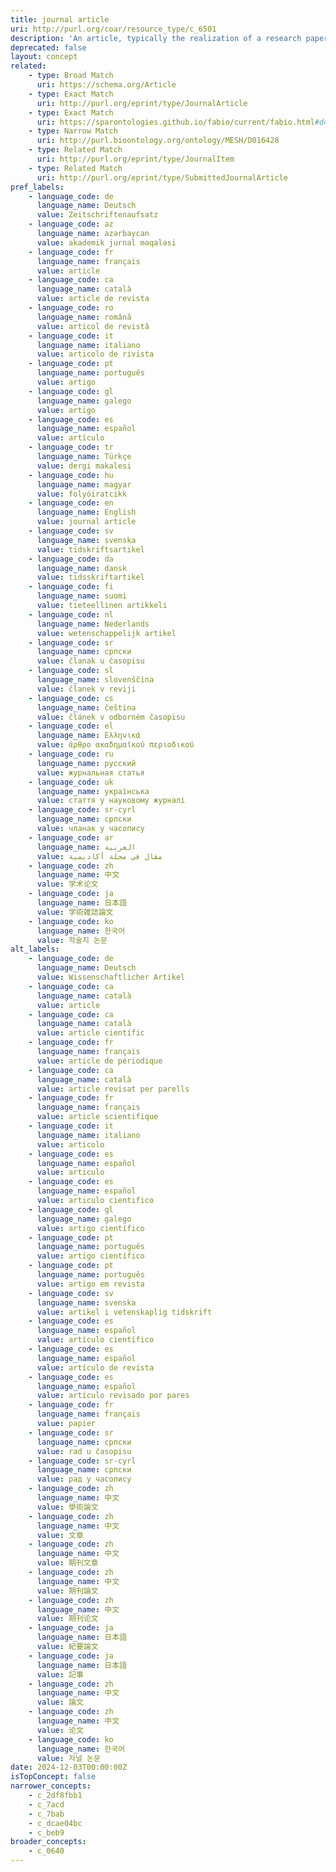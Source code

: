 ```yaml
---
title: journal article
uri: http://purl.org/coar/resource_type/c_6501
description: 'An article, typically the realization of a research paper reporting original research findings, published in a journal issue. [Source: https://sparontologies.github.io/fabio/current/fabio.html#d4e3646]'
deprecated: false
layout: concept
related:
    - type: Broad Match
      uri: https://schema.org/Article
    - type: Exact Match
      uri: http://purl.org/eprint/type/JournalArticle
    - type: Exact Match
      uri: https://sparontologies.github.io/fabio/current/fabio.html#d4e3646
    - type: Narrow Match
      uri: http://purl.bioontology.org/ontology/MESH/D016428
    - type: Related Match
      uri: http://purl.org/eprint/type/JournalItem
    - type: Related Match
      uri: http://purl.org/eprint/type/SubmittedJournalArticle
pref_labels:
    - language_code: de
      language_name: Deutsch
      value: Zeitschriftenaufsatz
    - language_code: az
      language_name: azərbaycan
      value: akademik jurnal məqaləsi
    - language_code: fr
      language_name: français
      value: article
    - language_code: ca
      language_name: català
      value: article de revista
    - language_code: ro
      language_name: română
      value: articol de revistă
    - language_code: it
      language_name: italiano
      value: articolo de rivista
    - language_code: pt
      language_name: português
      value: artigo
    - language_code: gl
      language_name: galego
      value: artigo
    - language_code: es
      language_name: español
      value: artículo
    - language_code: tr
      language_name: Türkçe
      value: dergi makalesi
    - language_code: hu
      language_name: magyar
      value: folyóiratcikk
    - language_code: en
      language_name: English
      value: journal article
    - language_code: sv
      language_name: svenska
      value: tidskriftsartikel
    - language_code: da
      language_name: dansk
      value: tidsskriftartikel
    - language_code: fi
      language_name: suomi
      value: tieteellinen artikkeli
    - language_code: nl
      language_name: Nederlands
      value: wetenschappelijk artikel
    - language_code: sr
      language_name: српски
      value: članak u časopisu
    - language_code: sl
      language_name: slovenščina
      value: članek v reviji
    - language_code: cs
      language_name: čeština
      value: článek v odborném časopisu
    - language_code: el
      language_name: Ελληνικά
      value: άρθρο ακαδημαϊκού περιοδικού
    - language_code: ru
      language_name: русский
      value: журнальная статья
    - language_code: uk
      language_name: українська
      value: стаття у науковому журналі
    - language_code: sr-cyrl
      language_name: српски
      value: чланак у часопису
    - language_code: ar
      language_name: العربية
      value: مقال في مجلة أكاديمية
    - language_code: zh
      language_name: 中文
      value: 学术论文
    - language_code: ja
      language_name: 日本語
      value: 学術雑誌論文
    - language_code: ko
      language_name: 한국어
      value: 학술지 논문
alt_labels:
    - language_code: de
      language_name: Deutsch
      value: Wissenschaftlicher Artikel
    - language_code: ca
      language_name: català
      value: article
    - language_code: ca
      language_name: català
      value: article científic
    - language_code: fr
      language_name: français
      value: article de périodique
    - language_code: ca
      language_name: català
      value: article revisat per parells
    - language_code: fr
      language_name: français
      value: article scientifique
    - language_code: it
      language_name: italiano
      value: articolo
    - language_code: es
      language_name: español
      value: articulo
    - language_code: es
      language_name: español
      value: articulo cientifico
    - language_code: gl
      language_name: galego
      value: artigo científico
    - language_code: pt
      language_name: português
      value: artigo científico
    - language_code: pt
      language_name: português
      value: artigo em revista
    - language_code: sv
      language_name: svenska
      value: artikel i vetenskaplig tidskrift
    - language_code: es
      language_name: español
      value: artículo científico
    - language_code: es
      language_name: español
      value: artículo de revista
    - language_code: es
      language_name: español
      value: artículo revisado por pares
    - language_code: fr
      language_name: français
      value: papier
    - language_code: sr
      language_name: српски
      value: rad u časopisu
    - language_code: sr-cyrl
      language_name: српски
      value: рад у часопису
    - language_code: zh
      language_name: 中文
      value: 學術論文
    - language_code: zh
      language_name: 中文
      value: 文章
    - language_code: zh
      language_name: 中文
      value: 期刊文章
    - language_code: zh
      language_name: 中文
      value: 期刊論文
    - language_code: zh
      language_name: 中文
      value: 期刊论文
    - language_code: ja
      language_name: 日本語
      value: 紀要論文
    - language_code: ja
      language_name: 日本語
      value: 記事
    - language_code: zh
      language_name: 中文
      value: 論文
    - language_code: zh
      language_name: 中文
      value: 论文
    - language_code: ko
      language_name: 한국어
      value: 저널 논문
date: 2024-12-03T00:00:00Z
isTopConcept: false
narrower_concepts:
    - c_2df8fbb1
    - c_7acd
    - c_7bab
    - c_dcae04bc
    - c_beb9
broader_concepts:
    - c_0640
---
```


